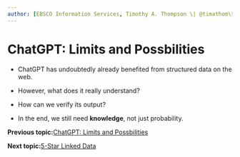 ```yaml
---
author: [EBSCO Information Services, Timothy A. Thompson \| @timathom\[@indieweb.social\]]
---
```


# ChatGPT: Limits and Possbilities

-   ChatGPT has undoubtedly already benefited from structured data on the web.

-   However, what does it really understand?

-   How can we verify its output?

-   In the end, we still need **knowledge**, not just probability.


**Previous topic:**[ChatGPT: Limits and Possbilities](../../day_1/lesson_0/snow_white_problem.md)

**Next topic:**[5-Star Linked Data](../../day_1/lesson_1/five_star_linked_data.md)

